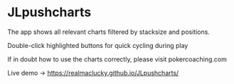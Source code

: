 # JLpushcharts

The app shows all relevant charts filtered by stacksize and positions. 

Double-click highlighted buttons for quick cycling during play

If in doubt how to use the charts correctly, please visit pokercoaching.com 

Live demo ->  https://realmaclucky.github.io/JLpushcharts/
